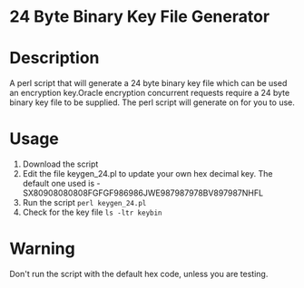 # 24 Byte Binary Key File Generator

# Description
A perl script that will generate a 24 byte binary key file which can be used an encryption key.Oracle encryption concurrent requests require a 24 byte binary key file to be supplied. The perl script will generate on for you to use.

# Usage


1. Download the script
2. Edit the file keygen_24.pl to update your own hex decimal key. The default one used is - SX80908080808FGFGF986986JWE987987978BV897987NHFL
3. Run the script `perl keygen_24.pl`
4. Check for the key file `ls -ltr keybin`

# Warning
Don't run the script with the default hex code, unless you are testing.